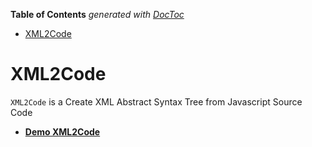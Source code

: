<!-- START doctoc generated TOC please keep comment here to allow auto update -->
<!-- DON'T EDIT THIS SECTION, INSTEAD RE-RUN doctoc TO UPDATE -->
**Table of Contents**  *generated with [DocToc](https://github.com/thlorenz/doctoc)*

- [XML2Code](#xml2code)

<!-- END doctoc generated TOC please keep comment here to allow auto update -->

# XML2Code
`XML2Code` is a Create XML Abstract Syntax Tree from Javascript Source Code
* **[Demo XML2Code](https://githubuser.github.io/XML2Code)**
